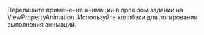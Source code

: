 Перепишите применение анимаций в прошлом задании на ViewPropertyAnimation. Используйте коллбэки для логирования выполнения анимаций.

